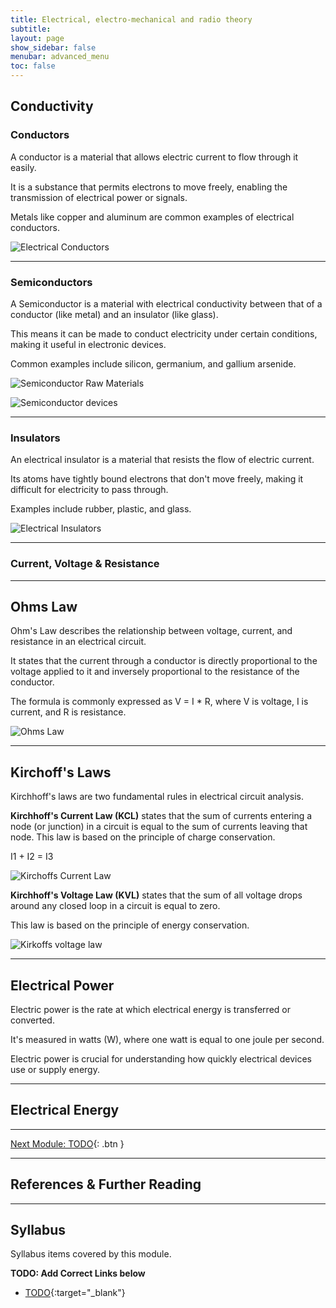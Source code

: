 ```yaml
---
title: Electrical, electro-mechanical and radio theory
subtitle: 
layout: page
show_sidebar: false
menubar: advanced_menu
toc: false
---
```


## Conductivity

### Conductors

A conductor is a material that allows electric current to flow through it easily.

It is a substance that permits electrons to move freely, enabling the transmission of electrical power or signals. 

Metals like copper and aluminum are common examples of electrical conductors.

![Electrical Conductors](../../assets/conductors-electrical.png)

---

### Semiconductors

A Semiconductor is a material with electrical conductivity between that of a conductor (like metal) and an insulator (like glass).

This means it can be made to conduct electricity under certain conditions, making it useful in electronic devices.

Common examples include silicon, germanium, and gallium arsenide.

![Semiconductor Raw Materials](../../assets/semiconductor_raw_materials.png)

![Semiconductor devices](../../assets/semiconductor_devices.png)

---

### Insulators

An electrical insulator is a material that resists the flow of electric current. 

Its atoms have tightly bound electrons that don't move freely, making it difficult for electricity to pass through.

Examples include rubber, plastic, and glass.

![Electrical Insulators](../../assets/electrical-insulators.png)

---

### Current, Voltage & Resistance

---

## Ohms Law

Ohm's Law describes the relationship between voltage, current, and resistance in an electrical circuit.

It states that the current through a conductor is directly proportional to the voltage applied to it and inversely proportional to the resistance of the conductor.

The formula is commonly expressed as V = I * R, where V is voltage, I is current, and R is resistance.

![Ohms Law](../../assets/ohms_law.png)

---

## Kirchoff's Laws

Kirchhoff's laws are two fundamental rules in electrical circuit analysis.

**Kirchhoff's Current Law (KCL)** states that the sum of currents entering a node (or junction) in a circuit is equal to the sum of currents leaving that node. This law is based on the principle of charge conservation.

I1 + I2 = I3

![Kirchoffs Current Law](../../assets/Kirkoffs_current_law.png)

**Kirchhoff's Voltage Law (KVL)** states that the sum of all voltage drops around any closed loop in a circuit is equal to zero.

This law is based on the principle of energy conservation.

![Kirkoffs voltage law](../../assets/Kirkoffs_voltage_law.png)

---

## Electrical Power

Electric power is the rate at which electrical energy is transferred or converted.

It's measured in watts (W), where one watt is equal to one joule per second.

Electric power is crucial for understanding how quickly electrical devices use or supply energy.

---

## Electrical Energy

---

[Next Module: TODO](./todo){: .btn }

---

## References & Further Reading

---

## Syllabus

Syllabus items covered by this module.

**TODO: Add Correct Links below**  

- [TODO](../todo/){:target="_blank"}
